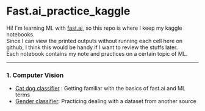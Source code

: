 # Fast.ai_practice_kaggle  
Hi! I'm learning ML with [fast.ai](https://docs.fast.ai/), so this repo is where I keep my kaggle notebooks.  
Since I can view the printed outputs without running each cell here on github, I think this would be handy if I want to review the stuffs later.  
Each notebook contains my note and practices on a certain topic of ML.  

-----
### 1. Computer Vision  
- [Cat dog classifier](https://github.com/hsin-you-wu/Fast.ai_practice_kaggle/blob/main/cat-dog-classifier-computer-vision.ipynb) : Getting familiar with the basics of fast.ai and ML terms
- [Gender classifier](https://github.com/hsin-you-wu/Fast.ai_practice_kaggle/blob/main/gender-classification-computer-vision.ipynb): Practicing dealing with a dataset from another source
